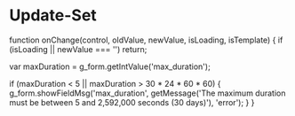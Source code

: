 # Update-Set
function onChange(control, oldValue, newValue, isLoading, isTemplate) {
   if (isLoading || newValue === '')
      return;
   
   var maxDuration = g_form.getIntValue('max_duration');
   
   if (maxDuration < 5 || maxDuration > 30 * 24 * 60 * 60) {
      g_form.showFieldMsg('max_duration', getMessage('The maximum duration must be between 5 and 2,592,000 seconds (30 days)'), 'error');
   }
}
